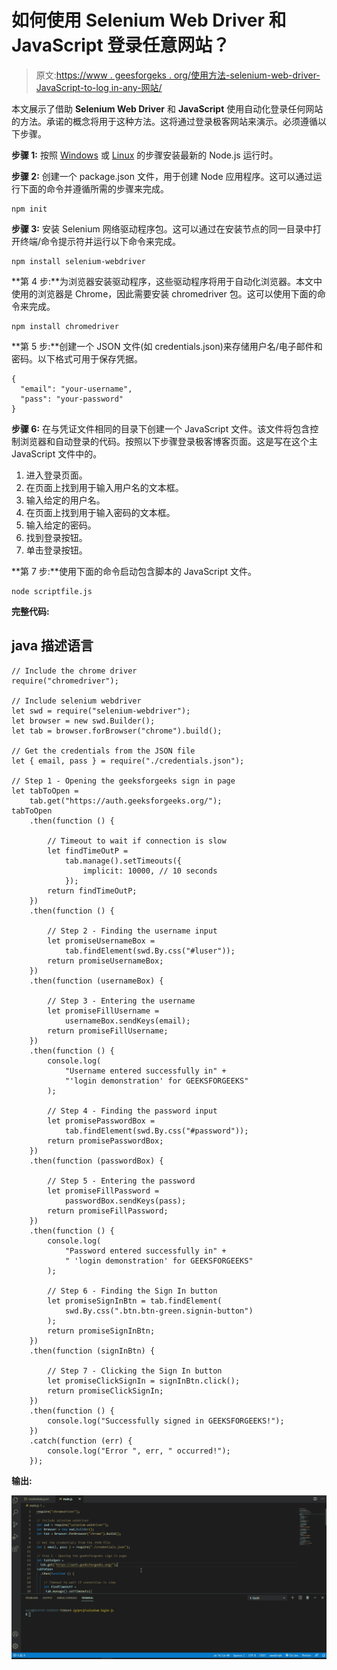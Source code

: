 # 如何使用 Selenium Web Driver 和 JavaScript 登录任意网站？

> 原文:[https://www . geesforgeks . org/使用方法-selenium-web-driver-JavaScript-to-log in-any-网站/](https://www.geeksforgeeks.org/how-to-use-selenium-web-driver-and-javascript-to-login-any-website/)

本文展示了借助 **Selenium Web Driver** 和 **JavaScript** 使用自动化登录任何网站的方法。承诺的概念将用于这种方法。这将通过登录极客网站来演示。必须遵循以下步骤。

**步骤 1:** 按照 [Windows](https://www.geeksforgeeks.org/installation-of-node-js-on-windows/) 或 [Linux](https://www.geeksforgeeks.org/installation-of-node-js-on-linux/) 的步骤安装最新的 Node.js 运行时。

**步骤 2:** 创建一个 package.json 文件，用于创建 Node 应用程序。这可以通过运行下面的命令并遵循所需的步骤来完成。

```
npm init
```

**步骤 3:** 安装 Selenium 网络驱动程序包。这可以通过在安装节点的同一目录中打开终端/命令提示符并运行以下命令来完成。

```
npm install selenium-webdriver
```

**第 4 步:**为浏览器安装驱动程序，这些驱动程序将用于自动化浏览器。本文中使用的浏览器是 Chrome，因此需要安装 chromedriver 包。这可以使用下面的命令来完成。

```
npm install chromedriver
```

**第 5 步:**创建一个 JSON 文件(如 credentials.json)来存储用户名/电子邮件和密码。以下格式可用于保存凭据。

```
{
  "email": "your-username",
  "pass": "your-password"
}
```

**步骤 6:** 在与凭证文件相同的目录下创建一个 JavaScript 文件。该文件将包含控制浏览器和自动登录的代码。按照以下步骤登录极客博客页面。这是写在这个主 JavaScript 文件中的。

1.  进入登录页面。
2.  在页面上找到用于输入用户名的文本框。
3.  输入给定的用户名。
4.  在页面上找到用于输入密码的文本框。
5.  输入给定的密码。
6.  找到登录按钮。
7.  单击登录按钮。

**第 7 步:**使用下面的命令启动包含脚本的 JavaScript 文件。

```
node scriptfile.js
```

**完整代码:**

## java 描述语言

```
// Include the chrome driver
require("chromedriver");

// Include selenium webdriver
let swd = require("selenium-webdriver");
let browser = new swd.Builder();
let tab = browser.forBrowser("chrome").build();

// Get the credentials from the JSON file
let { email, pass } = require("./credentials.json");

// Step 1 - Opening the geeksforgeeks sign in page
let tabToOpen =
    tab.get("https://auth.geeksforgeeks.org/");
tabToOpen
    .then(function () {

        // Timeout to wait if connection is slow
        let findTimeOutP =
            tab.manage().setTimeouts({
                implicit: 10000, // 10 seconds
            });
        return findTimeOutP;
    })
    .then(function () {

        // Step 2 - Finding the username input
        let promiseUsernameBox =
            tab.findElement(swd.By.css("#luser"));
        return promiseUsernameBox;
    })
    .then(function (usernameBox) {

        // Step 3 - Entering the username
        let promiseFillUsername =
            usernameBox.sendKeys(email);
        return promiseFillUsername;
    })
    .then(function () {
        console.log(
            "Username entered successfully in" +
            "'login demonstration' for GEEKSFORGEEKS"
        );

        // Step 4 - Finding the password input
        let promisePasswordBox =
            tab.findElement(swd.By.css("#password"));
        return promisePasswordBox;
    })
    .then(function (passwordBox) {

        // Step 5 - Entering the password
        let promiseFillPassword =
            passwordBox.sendKeys(pass);
        return promiseFillPassword;
    })
    .then(function () {
        console.log(
            "Password entered successfully in" +
            " 'login demonstration' for GEEKSFORGEEKS"
        );

        // Step 6 - Finding the Sign In button
        let promiseSignInBtn = tab.findElement(
            swd.By.css(".btn.btn-green.signin-button")
        );
        return promiseSignInBtn;
    })
    .then(function (signInBtn) {

        // Step 7 - Clicking the Sign In button
        let promiseClickSignIn = signInBtn.click();
        return promiseClickSignIn;
    })
    .then(function () {
        console.log("Successfully signed in GEEKSFORGEEKS!");
    })
    .catch(function (err) {
        console.log("Error ", err, " occurred!");
    });
```

**输出:**

![](img/6707fdb4a4c81ad21feb2a7212f23395.png)